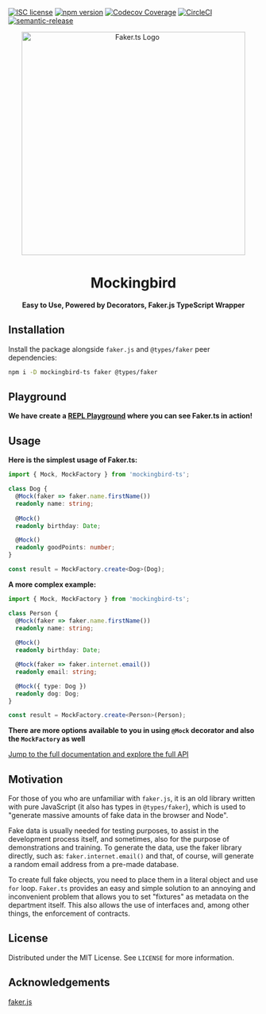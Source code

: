 [![ISC license](http://img.shields.io/badge/license-MIT-brightgreen.svg)](http://opensource.org/licenses/MIT)
[![npm version](http://img.shields.io/npm/v/mockingbird-ts.svg?style=flat)](https://npmjs.org/package/faker.ts "View this project on npm")
[![Codecov Coverage](https://img.shields.io/codecov/c/github/omermorad/mockingbird-ts/master.svg?style=flat-square)](https://codecov.io/gh/omer-morad-ni/faker.ts)
[![CircleCI](https://circleci.com/gh/omermorad/mockingbird-ts.svg?style=shield)](https://circleci.com/gh/circleci/circleci-docs)
[![semantic-release](https://img.shields.io/badge/%20%20%F0%9F%93%A6%F0%9F%9A%80-semantic--release-e10079.svg)](https://github.com/semantic-release/semantic-release)

<p align="center">
  <img width="450" src="https://github.com/omermorad/mockingbird-ts/blob/master/docs/logo.png" alt="Faker.ts Logo">

  <h1 align="center">Mockingbird</h1>

  <p align="center">
    <strong>Easy to Use, Powered by Decorators, Faker.js TypeScript Wrapper</strong>
  </p>
</p>

## Installation
Install the package alongside `faker.js` and `@types/faker` peer dependencies:

```bash
npm i -D mockingbird-ts faker @types/faker
```

## Playground 
**We have create a [REPL Playground](https://repl.it/@omermorad/Fakerts-Playground) where you can see Faker.ts in action!**

## Usage

**Here is the simplest usage of Faker.ts:**

```typescript
import { Mock, MockFactory } from 'mockingbird-ts';

class Dog {
  @Mock(faker => faker.name.firstName())
  readonly name: string;
  
  @Mock()
  readonly birthday: Date;

  @Mock()
  readonly goodPoints: number;
}

const result = MockFactory.create<Dog>(Dog);
```

**A more complex example:**
```typescript
import { Mock, MockFactory } from 'mockingbird-ts';

class Person {
  @Mock(faker => faker.name.firstName())
  readonly name: string;
  
  @Mock()
  readonly birthday: Date;

  @Mock(faker => faker.internet.email())
  readonly email: string;

  @Mock({ type: Dog })
  readonly dog: Dog;
}

const result = MockFactory.create<Person>(Person);
```

**There are more options available to you in using `@Mock` decorator and also the `MockFactory` as well**

[Jump to the full documentation and explore the full API](https://github.com/omermorad/faker.ts/blob/master/docs/README.md)


## Motivation
For those of you who are unfamiliar with `faker.js`, it is an old library written with pure JavaScript (it also has types in `@types/faker`), which is used to
"generate massive amounts of fake data in the browser and Node".

Fake data is usually needed for testing purposes, to assist in the development process itself,
and sometimes, also for the purpose of demonstrations and training.
To generate the data, use the faker library directly, such as: `faker.internet.email()`
and that, of course, will generate a random email address from a pre-made database.

To create full fake objects, you need to place them in a literal object and use `for` loop.
`Faker.ts` provides an easy and simple solution to an annoying and inconvenient problem that
allows you to set "fixtures" as metadata on the department itself.
This also allows the use of interfaces and, among other things, the enforcement of contracts.

## License
Distributed under the MIT License. See `LICENSE` for more information.

## Acknowledgements
[faker.js](https://github.com/marak/Faker.js)
